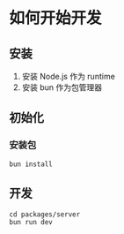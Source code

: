 # 如何开始开发

## 安装

1. 安装 Node.js 作为 runtime
2. 安装 bun 作为包管理器

## 初始化

### 安装包

```
bun install
```

## 开发

```console
cd packages/server
bun run dev
```
